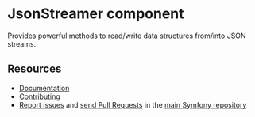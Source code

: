 JsonStreamer component
====================

Provides powerful methods to read/write data structures from/into JSON streams.

Resources
---------

 * [Documentation](https://symfony.com/doc/current/serializer/streaming_json.html)
 * [Contributing](https://symfony.com/doc/current/contributing/index.html)
 * [Report issues](https://github.com/symfony/symfony/issues) and
   [send Pull Requests](https://github.com/symfony/symfony/pulls)
   in the [main Symfony repository](https://github.com/symfony/symfony)
